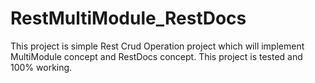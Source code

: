 # RestMultiModule_RestDocs 
This project is simple Rest Crud Operation project which will implement MultiModule concept and RestDocs concept.
This project is tested and 100% working.

